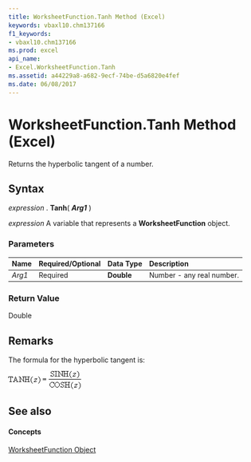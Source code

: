 ```yaml
---
title: WorksheetFunction.Tanh Method (Excel)
keywords: vbaxl10.chm137166
f1_keywords:
- vbaxl10.chm137166
ms.prod: excel
api_name:
- Excel.WorksheetFunction.Tanh
ms.assetid: a44229a8-a682-9ecf-74be-d5a6820e4fef
ms.date: 06/08/2017
---
```



# WorksheetFunction.Tanh Method (Excel)

Returns the hyperbolic tangent of a number.


## Syntax

 _expression_ . **Tanh**( **_Arg1_** )

 _expression_ A variable that represents a **WorksheetFunction** object.


### Parameters



|**Name**|**Required/Optional**|**Data Type**|**Description**|
|:-----|:-----|:-----|:-----|
| _Arg1_|Required| **Double**|Number - any real number.|

### Return Value

Double


## Remarks

The formula for the hyperbolic tangent is: 


![worksheet function tanh](images/awftanh_ZA06051254.jpg)




## See also


#### Concepts


[WorksheetFunction Object](Excel.WorksheetFunction.md)

